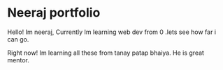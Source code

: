 # Neeraj portfolio

Hello!  Im neeraj, Currently Im learning web dev from 0 .lets see how far i can go.

 Right now! Im learning all these from tanay patap bhaiya. He is great mentor.

